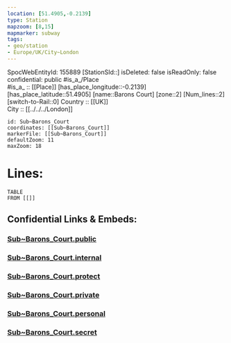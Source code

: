 ```yaml
---
location: [51.4905,-0.2139] 
type: Station 
mapzoom: [8,15] 
mapmarker: subway 
tags:
- geo/station
- Europe/UK/City~London
---
```

SpocWebEntityId: 155889
[StationSId::] 
isDeleted: false
isReadOnly: false
confidential: public
#is_a_/Place  
#is_a_ :: [[Place]] 
[has_place_longitude::-0.2139] 
[has_place_latitude::51.4905] 
[name::Barons Court] 
[zone::2] 
[Num_lines::2] 
[switch-to-Rail::0] 
Country :: [[UK]]  
City :: [[../../../London]]  


```leaflet
id: Sub~Barons_Court
coordinates: [[Sub~Barons_Court]] 
markerFile: [[Sub~Barons_Court]] 
defaultZoom: 11 
maxZoom: 18
```


# Lines: 
```dataview
TABLE 
FROM [[]] 
```


## Confidential Links & Embeds: 

### [Sub~Barons_Court.public](/_public/\Earth\Continent\Europe\Europe~North\UK\England\Regions~England\London,Greater\cities~GreaterLondon\Underground\StationSub~Barons_Court.public.md) 

### [Sub~Barons_Court.internal](/_internal/\Earth\Continent\Europe\Europe~North\UK\England\Regions~England\London,Greater\cities~GreaterLondon\Underground\StationSub~Barons_Court.internal.md) 

### [Sub~Barons_Court.protect](/_protect/\Earth\Continent\Europe\Europe~North\UK\England\Regions~England\London,Greater\cities~GreaterLondon\Underground\StationSub~Barons_Court.protect.md) 

### [Sub~Barons_Court.private](/_private/\Earth\Continent\Europe\Europe~North\UK\England\Regions~England\London,Greater\cities~GreaterLondon\Underground\StationSub~Barons_Court.private.md) 

### [Sub~Barons_Court.personal](/_personal/\Earth\Continent\Europe\Europe~North\UK\England\Regions~England\London,Greater\cities~GreaterLondon\Underground\StationSub~Barons_Court.personal.md) 

### [Sub~Barons_Court.secret](/_secret/\Earth\Continent\Europe\Europe~North\UK\England\Regions~England\London,Greater\cities~GreaterLondon\Underground\StationSub~Barons_Court.secret.md)

